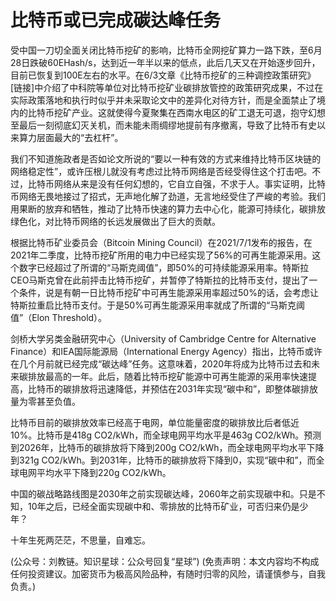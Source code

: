 # 比特币或已完成碳达峰任务

受中国一刀切全面关闭比特币挖矿的影响，比特币全网挖矿算力一路下跌，至6月28日跌破60EHash/s，达到近一年半以来的低点，此后几天又在开始逐步回升，目前已恢复到100E左右的水平。在6/3文章《比特币挖矿的三种调控政策研究》\[链接\]中介绍了中科院等单位对比特币挖矿业碳排放管控的政策研究成果，不过在实际政策落地和执行时似乎并未采取论文中的差异化对待方针，而是全面禁止了境内的比特币挖矿产业。这就使得今夏聚集在西南水电区的矿工退无可退，抱守幻想至最后一刻彻底幻灭关机，而未能未雨绸缪地提前有序撤离，导致了比特币有史以来算力层面最大的“去杠杆”。

我们不知道施政者是否如论文所说的“要以一种有效的方式来维持比特币区块链的网络稳定性”，或许压根儿就没有考虑过比特币网络是否经受得住这个打击吧。不过，比特币网络从来是没有任何幻想的，它自立自强，不求于人。事实证明，比特币网络无畏地接过了招式，无声地化解了劲道，无言地经受住了严峻的考验。我们用果断的放弃和牺牲，推动了比特币快速的算力去中心化，能源可持续化，碳排放绿色化，对比特币网络的长远发展做出了巨大的贡献。

根据比特币矿业委员会（Bitcoin Mining Council）在2021/7/1发布的报告，在2021年二季度，比特币挖矿所用的电力中已经实现了56%的可再生能源采用。这个数字已经超过了所谓的“马斯克阈值”，即50%的可持续能源采用率。特斯拉CEO马斯克曾在此前抨击比特币挖矿，并暂停了特斯拉的比特币支付，提出了一个条件，说是有朝一日比特币挖矿中可再生能源采用率超过50%的话，会考虑让特斯拉重启比特币支付。于是50%可再生能源采用率就成了所谓的“马斯克阈值”（Elon Threshold）。

剑桥大学另类金融研究中心（University of Cambridge Centre for Alternative Finance）和IEA国际能源局（International Energy Agency）指出，比特币或许在几个月前就已经完成“碳达峰”任务。这意味着，2020年将成为比特币过去和未来碳排放最高的一年。此后，随着比特币挖矿能源中可再生能源的采用率快速提高，比特币的碳排放将迅速降低，并预估在2031年实现“碳中和”，即整体碳排放量为零甚至负值。

比特币目前的碳排放效率已经高于电网，单位能量密度的碳排放比后者低近10%。比特币是418g CO2/kWh，而全球电网平均水平是463g CO2/kWh。预测到2026年，比特币的碳排放将下降到200g CO2/kWh，而全球电网平均水平下降到321g CO2/kWh。到2031年，比特币的碳排放将下降到0，实现“碳中和”，而全球电网平均水平下降到220g CO2/kWh。

中国的碳战略路线图是2030年之前实现碳达峰，2060年之前实现碳中和。只是不知，10年之后，已经全面实现碳中和、零排放的比特币矿业，可否归来仍是少年？

十年生死两茫茫，不思量，自难忘。

\(公众号：刘教链。知识星球：公众号回复“星球”\)  \(免责声明：本文内容均不构成任何投资建议。加密货币为极高风险品种，有随时归零的风险，请谨慎参与，自我负责。\)

